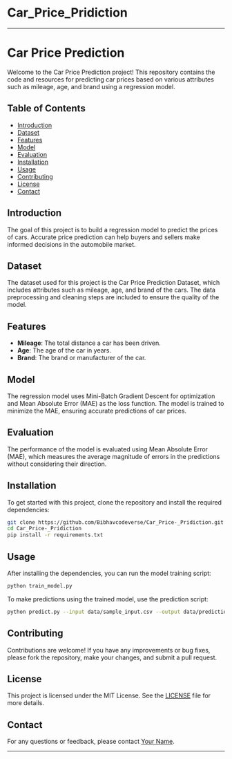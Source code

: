 # Car_Price_Pridiction


---

# Car Price Prediction

Welcome to the Car Price Prediction project! This repository contains the code and resources for predicting car prices based on various attributes such as mileage, age, and brand using a regression model. 

## Table of Contents
- [Introduction](#introduction)
- [Dataset](#dataset)
- [Features](#features)
- [Model](#model)
- [Evaluation](#evaluation)
- [Installation](#installation)
- [Usage](#usage)
- [Contributing](#contributing)
- [License](#license)
- [Contact](#contact)

## Introduction
The goal of this project is to build a regression model to predict the prices of cars. Accurate price prediction can help buyers and sellers make informed decisions in the automobile market.

## Dataset
The dataset used for this project is the Car Price Prediction Dataset, which includes attributes such as mileage, age, and brand of the cars. The data preprocessing and cleaning steps are included to ensure the quality of the model.

## Features
- **Mileage**: The total distance a car has been driven.
- **Age**: The age of the car in years.
- **Brand**: The brand or manufacturer of the car.

## Model
The regression model uses Mini-Batch Gradient Descent for optimization and Mean Absolute Error (MAE) as the loss function. The model is trained to minimize the MAE, ensuring accurate predictions of car prices.

## Evaluation
The performance of the model is evaluated using Mean Absolute Error (MAE), which measures the average magnitude of errors in the predictions without considering their direction.

## Installation
To get started with this project, clone the repository and install the required dependencies:

```bash
git clone https://github.com/Bibhavcodeverse/Car_Price-_Pridiction.git
cd Car_Price-_Pridiction
pip install -r requirements.txt
```

## Usage
After installing the dependencies, you can run the model training script:

```bash
python train_model.py
```

To make predictions using the trained model, use the prediction script:

```bash
python predict.py --input data/sample_input.csv --output data/predictions.csv
```

## Contributing
Contributions are welcome! If you have any improvements or bug fixes, please fork the repository, make your changes, and submit a pull request.

## License
This project is licensed under the MIT License. See the [LICENSE](LICENSE) file for more details.

## Contact
For any questions or feedback, please contact [Your Name](mailto:your.email@example.com).

---


